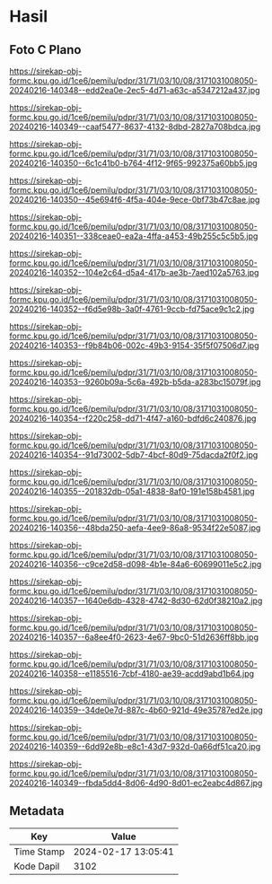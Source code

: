 # Hasil

## Foto C Plano

https://sirekap-obj-formc.kpu.go.id/1ce6/pemilu/pdpr/31/71/03/10/08/3171031008050-20240216-140348--edd2ea0e-2ec5-4d71-a63c-a5347212a437.jpg

https://sirekap-obj-formc.kpu.go.id/1ce6/pemilu/pdpr/31/71/03/10/08/3171031008050-20240216-140349--caaf5477-8637-4132-8dbd-2827a708bdca.jpg

https://sirekap-obj-formc.kpu.go.id/1ce6/pemilu/pdpr/31/71/03/10/08/3171031008050-20240216-140350--6c1c41b0-b764-4f12-9f65-992375a60bb5.jpg

https://sirekap-obj-formc.kpu.go.id/1ce6/pemilu/pdpr/31/71/03/10/08/3171031008050-20240216-140350--45e694f6-4f5a-404e-9ece-0bf73b47c8ae.jpg

https://sirekap-obj-formc.kpu.go.id/1ce6/pemilu/pdpr/31/71/03/10/08/3171031008050-20240216-140351--338ceae0-ea2a-4ffa-a453-49b255c5c5b5.jpg

https://sirekap-obj-formc.kpu.go.id/1ce6/pemilu/pdpr/31/71/03/10/08/3171031008050-20240216-140352--104e2c64-d5a4-417b-ae3b-7aed102a5763.jpg

https://sirekap-obj-formc.kpu.go.id/1ce6/pemilu/pdpr/31/71/03/10/08/3171031008050-20240216-140352--f6d5e98b-3a0f-4761-9ccb-fd75ace9c1c2.jpg

https://sirekap-obj-formc.kpu.go.id/1ce6/pemilu/pdpr/31/71/03/10/08/3171031008050-20240216-140353--f9b84b06-002c-49b3-9154-35f5f07506d7.jpg

https://sirekap-obj-formc.kpu.go.id/1ce6/pemilu/pdpr/31/71/03/10/08/3171031008050-20240216-140353--9260b09a-5c6a-492b-b5da-a283bc15079f.jpg

https://sirekap-obj-formc.kpu.go.id/1ce6/pemilu/pdpr/31/71/03/10/08/3171031008050-20240216-140354--f220c258-dd71-4f47-a160-bdfd6c240876.jpg

https://sirekap-obj-formc.kpu.go.id/1ce6/pemilu/pdpr/31/71/03/10/08/3171031008050-20240216-140354--91d73002-5db7-4bcf-80d9-75dacda2f0f2.jpg

https://sirekap-obj-formc.kpu.go.id/1ce6/pemilu/pdpr/31/71/03/10/08/3171031008050-20240216-140355--201832db-05a1-4838-8af0-191e158b4581.jpg

https://sirekap-obj-formc.kpu.go.id/1ce6/pemilu/pdpr/31/71/03/10/08/3171031008050-20240216-140356--48bda250-aefa-4ee9-86a8-9534f22e5087.jpg

https://sirekap-obj-formc.kpu.go.id/1ce6/pemilu/pdpr/31/71/03/10/08/3171031008050-20240216-140356--c9ce2d58-d098-4b1e-84a6-60699011e5c2.jpg

https://sirekap-obj-formc.kpu.go.id/1ce6/pemilu/pdpr/31/71/03/10/08/3171031008050-20240216-140357--1640e6db-4328-4742-8d30-62d0f38210a2.jpg

https://sirekap-obj-formc.kpu.go.id/1ce6/pemilu/pdpr/31/71/03/10/08/3171031008050-20240216-140357--6a8ee4f0-2623-4e67-9bc0-51d2636ff8bb.jpg

https://sirekap-obj-formc.kpu.go.id/1ce6/pemilu/pdpr/31/71/03/10/08/3171031008050-20240216-140358--e1185516-7cbf-4180-ae39-acdd9abd1b64.jpg

https://sirekap-obj-formc.kpu.go.id/1ce6/pemilu/pdpr/31/71/03/10/08/3171031008050-20240216-140359--34de0e7d-887c-4b60-921d-49e35787ed2e.jpg

https://sirekap-obj-formc.kpu.go.id/1ce6/pemilu/pdpr/31/71/03/10/08/3171031008050-20240216-140359--6dd92e8b-e8c1-43d7-932d-0a66df51ca20.jpg

https://sirekap-obj-formc.kpu.go.id/1ce6/pemilu/pdpr/31/71/03/10/08/3171031008050-20240216-140349--fbda5dd4-8d06-4d90-8d01-ec2eabc4d867.jpg


## Metadata

| Key        | Value               |
| ---------- | ------------------- |
| Time Stamp | 2024-02-17 13:05:41 |
| Kode Dapil | 3102                |



